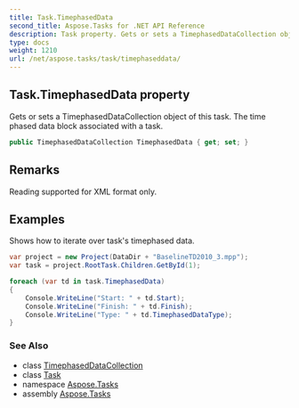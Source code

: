 ```yaml
---
title: Task.TimephasedData
second_title: Aspose.Tasks for .NET API Reference
description: Task property. Gets or sets a TimephasedDataCollection object of this task. The time phased data block associated with a task
type: docs
weight: 1210
url: /net/aspose.tasks/task/timephaseddata/
---
```

## Task.TimephasedData property

Gets or sets a TimephasedDataCollection object of this task. The time phased data block associated with a task.

```csharp
public TimephasedDataCollection TimephasedData { get; set; }
```

## Remarks

Reading supported for XML format only.

## Examples

Shows how to iterate over task's timephased data.

```csharp
var project = new Project(DataDir + "BaselineTD2010_3.mpp");
var task = project.RootTask.Children.GetById(1);

foreach (var td in task.TimephasedData)
{
    Console.WriteLine("Start: " + td.Start);
    Console.WriteLine("Finish: " + td.Finish);
    Console.WriteLine("Type: " + td.TimephasedDataType);
}
```

### See Also

* class [TimephasedDataCollection](../../timephaseddatacollection/)
* class [Task](../)
* namespace [Aspose.Tasks](../../task/)
* assembly [Aspose.Tasks](../../../)


